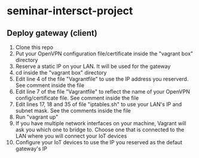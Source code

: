 # seminar-intersct-project

## Deploy gateway (client)
1. Clone this repo
2. Put your OpenVPN configuration file/certificate inside the "vagrant box" directory
3. Reserve a static IP on your LAN. It will be used for the gateway
4. cd inside the "vagrant box" directory
5. Edit line 4 of the file "Vagrantfile" to use the IP address you reserverd. See comment inside the file
6. Edit line 7 of the file "Vagrantfile" to reflect the name of your OpenVPN config/certificate file. See comment inside the file
7. Edit lines 17, 18 and 35 of file "iptables.sh" to use your LAN's IP and subnet mask. See the comments inside the file
8. Run "vagrant up"
9. If you have multiple network interfaces on your machine, Vagrant will ask you which one to bridge to. Choose one that is connected to the LAN 
where you will connect your IoT devices
10. Configure your IoT devices to use the IP you reserved as the defaut gateway's IP 
